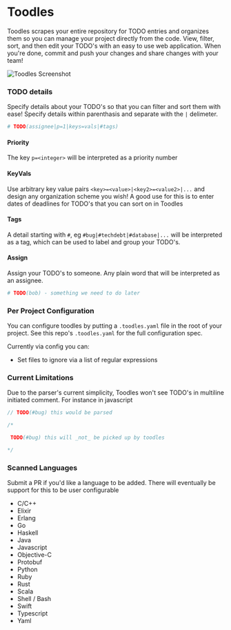 # Toodles

Toodles scrapes your entire repository for TODO entries and organizes them so
you can manage your project directly from the code. View, filter, sort, and then
edit your TODO's with an easy to use web application. When you're done, commit
and push your changes and share changes with your team!

![Toodles Screenshot](https://i.imgur.com/DEwzMYn.png)

### TODO details

Specify details about your TODO's so that you can filter and sort them with
ease! Specify details within parenthasis and separate with the `|` delimeter.

```python
# TODO(assignee|p=1|keys=vals|#tags) 
```

#### Priority

The key `p=<integer>` will be interpreted as a priority number

#### KeyVals

Use arbitrary key value pairs `<key>=<value>|<key2>=<value2>|...` and design any
organization scheme you wish! A good use for this is to enter dates of deadlines
for TODO's that you can sort on in Toodles

#### Tags

A detail starting with `#`, eg `#bug|#techdebt|#database|...` will be interpreted as
a tag, which can be used to label and group your TODO's.

#### Assign

Assign your TODO's to someone. Any plain word that will be interpreted as an assignee.

```python
# TODO(bob) - something we need to do later
```

### Per Project Configuration

You can configure toodles by putting a `.toodles.yaml` file in the root of your
project. See this repo's `.toodles.yaml` for the full configuration spec.

Currently via config you can:

- Set files to ignore via a list of regular expressions

### Current Limitations

Due to the parser's current simplicity, Toodles won't see TODO's in multiline initiated comment. For instance in javascript

```javascript
// TODO(#bug) this would be parsed

/*

 TODO(#bug) this will _not_ be picked up by toodles

*/
```

### Scanned Languages

Submit a PR if you'd like a language to be added. There will eventually be
support for this to be user configurable

- C/C++
- Elixir
- Erlang
- Go
- Haskell
- Java
- Javascript
- Objective-C
- Protobuf
- Python
- Ruby
- Rust
- Scala
- Shell / Bash
- Swift
- Typescript
- Yaml
